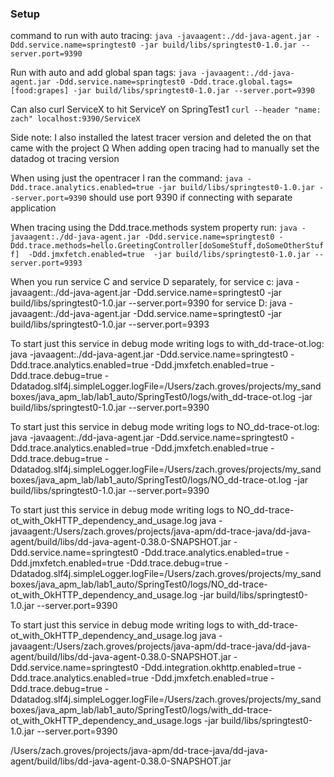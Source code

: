 ### Setup




command to run with auto tracing:  `java -javaagent:./dd-java-agent.jar -Ddd.service.name=springtest0 -jar build/libs/springtest0-1.0.jar --server.port=9390
`

Run with auto and add global span tags: `java -javaagent:./dd-java-agent.jar -Ddd.service.name=springtest0 -Ddd.trace.global.tags=[food:grapes] -jar build/libs/springtest0-1.0.jar --server.port=9390`


Can also curl ServiceX to hit ServiceY on SpringTest1 `curl --header "name: zach" localhost:9390/ServiceX`

Side note: I also installed the latest tracer version and deleted the on that came with the project
Ω
When adding open tracing had to manually set the datadog ot tracing version

When using just the opentracer I ran the command: `java -Ddd.trace.analytics.enabled=true -jar build/libs/springtest0-1.0.jar --server.port=9390` should use port 9390 if connecting with separate application

When tracing using the Ddd.trace.methods system property run: `java -javaagent:./dd-java-agent.jar -Ddd.service.name=springtest0 -Ddd.trace.methods=hello.GreetingController[doSomeStuff,doSomeOtherStuff]  -Ddd.jmxfetch.enabled=true  -jar build/libs/springtest0-1.0.jar --server.port=9393
` 


When you run service C and service D separately, for service c: java -javaagent:./dd-java-agent.jar -Ddd.service.name=springtest0 -jar build/libs/springtest0-1.0.jar --server.port=9390
for service D: java -javaagent:./dd-java-agent.jar -Ddd.service.name=springtest0 -jar build/libs/springtest0-1.0.jar --server.port=9393


To start just this service in debug mode writing logs to with_dd-trace-ot.log: 
java -javaagent:./dd-java-agent.jar -Ddd.service.name=springtest0 -Ddd.trace.analytics.enabled=true -Ddd.jmxfetch.enabled=true -Ddd.trace.debug=true -Ddatadog.slf4j.simpleLogger.logFile=/Users/zach.groves/projects/my_sandboxes/java_apm_lab/lab1_auto/SpringTest0/logs/with_dd-trace-ot.log -jar build/libs/springtest0-1.0.jar --server.port=9390


To start just this service in debug mode writing logs to NO_dd-trace-ot.log: 
java -javaagent:./dd-java-agent.jar -Ddd.service.name=springtest0 -Ddd.trace.analytics.enabled=true -Ddd.jmxfetch.enabled=true -Ddd.trace.debug=true -Ddatadog.slf4j.simpleLogger.logFile=/Users/zach.groves/projects/my_sandboxes/java_apm_lab/lab1_auto/SpringTest0/logs/NO_dd-trace-ot.log -jar build/libs/springtest0-1.0.jar --server.port=9390

To start just this service in debug mode writing logs to NO_dd-trace-ot_with_OkHTTP_dependency_and_usage.log
java -javaagent:/Users/zach.groves/projects/java-apm/dd-trace-java/dd-java-agent/build/libs/dd-java-agent-0.38.0-SNAPSHOT.jar -Ddd.service.name=springtest0 -Ddd.trace.analytics.enabled=true -Ddd.jmxfetch.enabled=true -Ddd.trace.debug=true -Ddatadog.slf4j.simpleLogger.logFile=/Users/zach.groves/projects/my_sandboxes/java_apm_lab/lab1_auto/SpringTest0/logs/NO_dd-trace-ot_with_OkHTTP_dependency_and_usage.log -jar build/libs/springtest0-1.0.jar --server.port=9390


To start just this service in debug mode writing logs to with_dd-trace-ot_with_OkHTTP_dependency_and_usage.log
java -javaagent:/Users/zach.groves/projects/java-apm/dd-trace-java/dd-java-agent/build/libs/dd-java-agent-0.38.0-SNAPSHOT.jar -Ddd.service.name=springtest0 -Ddd.integration.okhttp.enabled=true -Ddd.trace.analytics.enabled=true -Ddd.jmxfetch.enabled=true -Ddd.trace.debug=true -Ddatadog.slf4j.simpleLogger.logFile=/Users/zach.groves/projects/my_sandboxes/java_apm_lab/lab1_auto/SpringTest0/logs/with_dd-trace-ot_with_OkHTTP_dependency_and_usage.logs -jar build/libs/springtest0-1.0.jar --server.port=9390

/Users/zach.groves/projects/java-apm/dd-trace-java/dd-java-agent/build/libs/dd-java-agent-0.38.0-SNAPSHOT.jar
